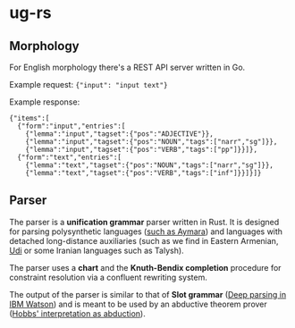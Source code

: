 # ug-rs

## Morphology

For English morphology there's a REST API server written in Go.

Example request: `{"input": "input text"}`

Example response:
```
{"items":[
  {"form":"input","entries":[
    {"lemma":"input","tagset":{"pos":"ADJECTIVE"}},
    {"lemma":"input","tagset":{"pos":"NOUN","tags":["narr","sg"]}},
    {"lemma":"input","tagset":{"pos":"VERB","tags":["pp"]}}]},
  {"form":"text","entries":[
    {"lemma":"text","tagset":{"pos":"NOUN","tags":["narr","sg"]}},
    {"lemma":"text","tagset":{"pos":"VERB","tags":["inf"]}}]}]}
```

## Parser

The parser is a **unification grammar** parser written in Rust.
It is designed for parsing polysynthetic languages ([such as Aymara](https://aclanthology.org/W13-3712.pdf))
and languages with detached long-distance auxiliaries (such as we find in Eastern Armenian, [Udi](https://www.amazon.com/Endoclitics-Origins-Morphosyntax-Alice-Harris/dp/0199246335) or some Iranian languages such as Talysh).

The parser uses a **chart** and the **Knuth-Bendix completion** procedure for constraint resolution via a confluent rewriting system.

The output of the parser is similar to that of **Slot grammar** ([Deep parsing in IBM Watson](https://dl.acm.org/doi/10.1147/JRD.2012.2185409)) and is meant to be used by an abductive theorem prover ([Hobbs' interpretation as abduction](https://aclanthology.org/C12-1079/)).
